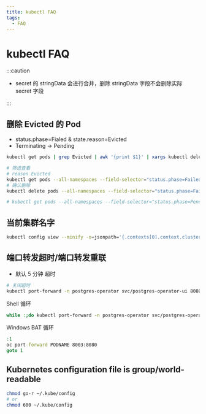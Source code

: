 ```yaml
---
title: kubectl FAQ
tags:
  - FAQ
---
```


# kubectl FAQ

:::caution

- secret 的 stringData 会进行合并，删除 stringData 字段不会删除实际 secret 字段

:::

## 删除 Evicted 的 Pod

- status.phase=Fialed & state.reason=Evicted
- Terminating -> Pending

```bash
kubectl get pods | grep Evicted | awk '{print $1}' | xargs kubectl delete pod

# 筛选查看
# reason Evicted
kubectl get pods --all-namespaces --field-selector="status.phase=Failed"
# 确认删除
kubectl delete pods --all-namespaces --field-selector="status.phase=Failed"

# kubectl get pods --all-namespaces --field-selector="status.phase=Pending" | awk '{print "-n " $1 " " $2}' | tail -n+2 | xargs kubectl delete pod --force
```

## 当前集群名字

```bash
kubectl config view --minify -o=jsonpath='{.contexts[0].context.cluster}'
```

## 端口转发超时/端口转发重联

- 默认 5 分钟 超时

```bash
# 关闭超时
kubectl port-forward -n postgres-operator svc/postgres-operator-ui 8080:80 --request-timeout 0
```

Shell 循环

```bash
while :;do kubectl port-forward -n postgres-operator svc/postgres-operator-ui 8080:80; done
```

Windows BAT 循环

```bat
:1
oc port-forward PODNAME 8003:8080
goto 1
```

## Kubernetes configuration file is group/world-readable

```bash
chmod go-r ~/.kube/config
# or
chmod 600 ~/.kube/config
```

